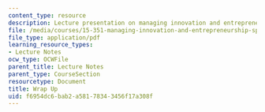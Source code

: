 ```yaml
---
content_type: resource
description: Lecture presentation on managing innovation and entrepreneurship.
file: /media/courses/15-351-managing-innovation-and-entrepreneurship-spring-2008/f6954dc6bab2a58178343456f17a308f_24_wrap_up.pdf
file_type: application/pdf
learning_resource_types:
- Lecture Notes
ocw_type: OCWFile
parent_title: Lecture Notes
parent_type: CourseSection
resourcetype: Document
title: Wrap Up
uid: f6954dc6-bab2-a581-7834-3456f17a308f
---
```

